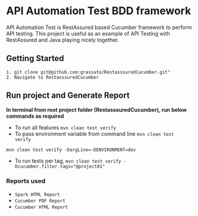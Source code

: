 # API Automation Test BDD framework
API Automation Test is RestAssured based Cucumber framework to perform API testing. This project is useful as an example of API Testing with RestAssured and Java playing nicely together.

## Getting Started
```
1. git clone git@github.com:grassato/RestasssuredCucumber.git"
2. Navigate to RestasssuredCucumber
```

## Run project and Generate Report
**In terminal from root project folder (RestasssuredCucumber), run below commands as required**
- To run all features `mvn clean test verify`
- To pass environment variable from command line `mvn clean test verify`

`mvn clean test verify -DargLine=-DENVIRONMENT=dev`
- To run tests per tag, `mvn clean test verify -Dcucumber.filter.tags="@project01"`

### Reports used
- `Spark HTML Report`
- `Cucumber PDF Report`
- `Cucumber HTML Report`
